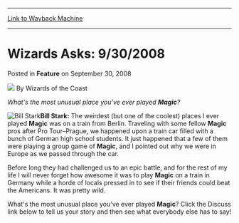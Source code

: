 
---
[Link to Wayback Machine](https://web.archive.org/web/20220120210903/https://magic.wizards.com/en/articles/archive/feature/wizards-asks-9302008-2008-09-30)

[_metadata_:author]:- "Wizards of the Coast"
[_metadata_:description]:- "What's the most unusual place you've ever played Magic? Bill Stark: The weirdest (but one of the coolest) places I ever played Magic was on a train from Berlin. Traveling with some fellow Magic pros after Pro Tour–Prague, we happened upon a train car filled with a bunch of German high school students. It just happened that a few of them were playing a group game of Magic, and"
[_metadata_:generator]:- "Drupal 7 (http://drupal.org)"
[_metadata_:publish_date]:- "2008-09-30"
[_metadata_:title]:- "Wizards Asks: 9/30/2008"
[_metadata_:wayback_capture_timestamp]:- "2022-01-20 21:09:03+00:00"
[_metadata_:wayback_raw_url]:- "https://web.archive.org/web/20220120210903id_/https://magic.wizards.com/en/articles/archive/feature/wizards-asks-9302008-2008-09-30"
[_metadata_:wayback_url]:- "https://magic.wizards.com/en/articles/archive/feature/wizards-asks-9302008-2008-09-30"
---


Wizards Asks: 9/30/2008
=======================



 Posted in **Feature**
 on September 30, 2008 






![](https://media.magic.wizards.com/styles/auth_small/public/images/person/wizards_author.jpg)
By Wizards of the Coast











*What's the most unusual place you've ever played **Magic**?*


![Bill Stark](https://media.magic.wizards.com/image_legacy_migration/magic/images/mtgcom/authorpics/authorpic_billstark.jpg)**Bill Stark:** The weirdest (but one of the coolest) places I ever played **Magic** was on a train from Berlin. Traveling with some fellow **Magic** pros after Pro Tour–Prague, we happened upon a train car filled with a bunch of German high school students. It just happened that a few of them were playing a group game of **Magic**, and I pointed out why we were in Europe as we passed through the car.


Before long they had challenged us to an epic battle, and for the rest of my life I will never forget how awesome it was to play **Magic** on a train in Germany while a horde of locals pressed in to see if their friends could beat the Americans. It was pretty wild.


What's the most unusual place you've ever played **Magic**? Click the Discuss link below to tell us your story and then see what everybody else has to say!







